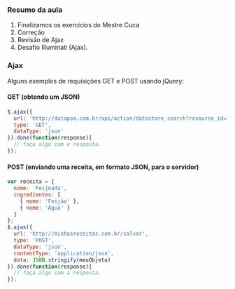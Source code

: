 ### Resumo da aula

1. Finalizamos os exercícios do Mestre Cuca
2. Correção
3. Revisão de Ajax
4. Desafio Illuminati (Ajax).


### Ajax
Alguns exemplos de requisições GET e POST usando jQuery:

#### GET (obtendo um JSON)
```js
$.ajax({
  url: 'http://datapoa.com.br/api/action/datastore_search?resource_id=1ac41c33-fcd5-4b42-890f-a7bad6216663&limit=5',
  type: 'GET',
  dataType: 'json'
}).done(function(response){
  // faça algo com a resposta.
});
```


#### POST (enviando uma receita, em formato JSON, para o servidor)
```js
var receita = {
  nome: 'Feijoada',
  ingredientes: [
    { nome: 'Feijão' },
    { nome: 'Água' }
  ]
};
$.ajax({
  url: 'http://minhasreceitas.com.br/salvar',
  type: 'POST',
  dataType: 'json',
  contentType: 'application/json',
  data: JSON.stringify(meuObjeto)
}).done(function(response){
  // faça algo com a resposta.
});
```
